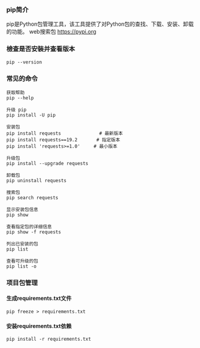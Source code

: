 ### pip简介

pip是Python包管理工具，该工具提供了对Python包的查找、下载、安装、卸载的功能。
web搜索包 https://pypi.org

### 檢查是否安裝并查看版本
~~~
pip --version
~~~

### 常见的命令
~~~
获取帮助
pip --help

升级 pip
pip install -U pip

安装包
pip install requests              # 最新版本
pip install requests==19.2       # 指定版本
pip install 'requests>=1.0'     # 最小版本

升级包
pip install --upgrade requests

卸载包
pip uninstall requests

搜索包
pip search requests

显示安装包信息
pip show 

查看指定包的详细信息
pip show -f requests

列出已安装的包
pip list

查看可升级的包
pip list -o
~~~

### 项目包管理
#### 生成requirements.txt文件
~~~
pip freeze > requirements.txt
~~~
#### 安装requirements.txt依赖
~~~
pip install -r requirements.txt
~~~
